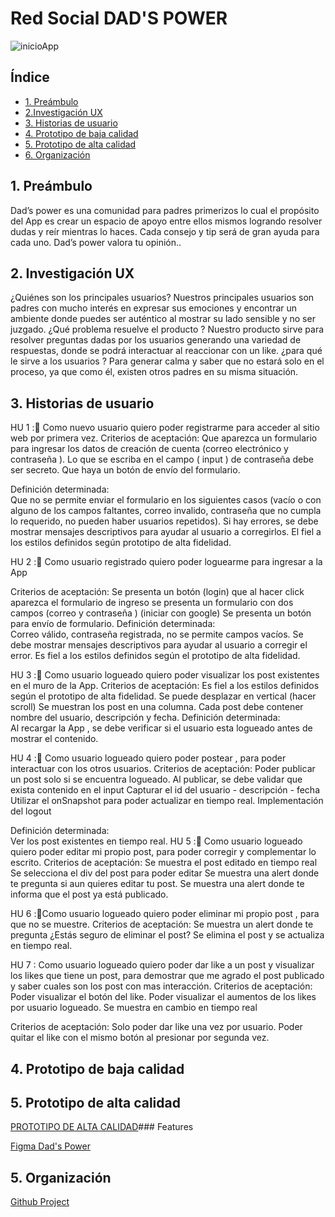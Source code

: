 #  Red Social DAD'S POWER
![inicioApp](https://user-images.githubusercontent.com/113317909/217306786-1951a285-1336-4a17-9e9f-b9b0410c95ae.png)

## Índice

* [1. Preámbulo](#1-preámbulo)
* [2.Investigación UX](#2-Ivestigación-UX)
* [3. Historias de usuario](#3-historias-de-usuario)
* [4. Prototipo de baja calidad](#4-Prototipo-de-alta-calidad)
* [5. Prototipo de alta calidad](#4-Prototipo-de-alta-calidad)
* [6. Organización](#6-Organización)

## 1. Preámbulo

Dad’s power es una comunidad para padres primerizos lo cual el propósito del App es crear un espacio de apoyo entre ellos mismos logrando  resolver dudas y reír mientras lo haces.
Cada consejo y tip será de gran ayuda para cada uno. Dad’s power valora tu opinión..



## 2. Investigación UX

¿Quiénes son los principales usuarios? 
Nuestros principales usuarios son padres con mucho interés en expresar sus emociones y encontrar un ambiente donde puedes ser auténtico al mostrar su lado sensible  y no ser juzgado. 
¿Qué problema resuelve el producto ? 
Nuestro producto sirve para resolver preguntas dadas por los usuarios generando una variedad de respuestas, donde se podrá interactuar al reaccionar con un like.
¿para qué le sirve a los usuarios ?
Para generar calma y saber que no estará solo en el proceso, ya que  como él, existen otros padres en su misma situación. 


## 3. Historias de usuario

HU 1 :📝
Como nuevo usuario quiero poder registrarme para acceder al sitio web por primera vez.
Criterios de aceptación:
Que aparezca un formulario para ingresar los datos de creación de cuenta (correo electrónico y contraseña ).
Lo que se escriba en el campo ( input ) de contraseña debe ser secreto.
Que haya un botón de envío del formulario.

Definición determinada:  
Que no se permite enviar el formulario en los siguientes casos (vacío o con alguno de los campos faltantes, correo invalido, contraseña que no cumpla lo requerido, no pueden haber usuarios repetidos).
Si hay errores, se debe mostrar mensajes descriptivos para ayudar al usuario a corregirlos.
El fiel a los estilos definidos según prototipo de alta fidelidad.

HU 2 :📝
Como usuario registrado quiero poder loguearme para ingresar a la App

   Criterios de aceptación:
Se presenta un botón (login) que al hacer click aparezca el formulario de ingreso
se presenta un formulario con dos campos (correo y contraseña ) (iniciar con google)
Se presenta un botón para envío de formulario.
Definición determinada:  
Correo válido, contraseña registrada, no se permite campos vacíos.
Se debe mostrar mensajes descriptivos para ayudar al usuario a corregir el error.
Es fiel a los estilos definidos según el prototipo de alta fidelidad.

HU 3 :📝
Como usuario logueado quiero poder visualizar los post existentes en el muro de la App.
  Criterios de aceptación:
Es fiel a los estilos definidos según el prototipo de alta fidelidad.
Se puede desplazar en vertical (hacer scroll)
Se muestran los post en una columna.
Cada post debe contener nombre del usuario, descripción y fecha.
Definición determinada:  
Al recargar la App , se debe verificar si el usuario esta logueado antes de mostrar el contenido.

HU 4 :📝
Como usuario logueado quiero poder postear , para poder interactuar con los otros usuarios.
 Criterios de aceptación:
Poder publicar un post solo si se encuentra logueado.
Al publicar, se debe validar que exista contenido en el input
Capturar el id del usuario - descripción - fecha 
Utilizar el onSnapshot para poder actualizar en tiempo real.
Implementación del logout

Definición determinada:  
Ver los post existentes en tiempo real.
HU 5 :📝
Como usuario logueado quiero poder editar mi propio post, para poder corregir y complementar lo escrito.
Criterios de aceptación:
Se muestra el post editado en tiempo real
Se selecciona el div del post para poder editar 
Se muestra una alert donde te pregunta si aun quieres editar tu post.
Se muestra una alert donde te informa que el post ya está publicado.

HU 6 :📝Como usuario logueado quiero poder eliminar mi propio post , para que no se muestre. 
Criterios de aceptación:
Se muestra un alert donde te pregunta ¿Estás seguro de eliminar el post?
Se elimina el post y se actualiza en tiempo real.

HU 7 :
Como usuario logueado quiero poder dar like a un post y visualizar los likes que tiene un post, para demostrar que me agrado el post publicado y saber cuales son los post con mas interacción. 
Criterios de aceptación:
Poder visualizar el botón del like.
Poder visualizar el aumentos de los likes por usuario logueado.
Se muestra en cambio en tiempo real 

Criterios de aceptación:
Solo poder dar like una vez por usuario.
Poder quitar el like con el mismo botón al presionar por segunda vez.

## 4. Prototipo de baja calidad



## 5. Prototipo de alta calidad

[PROTOTIPO DE ALTA CALIDAD](http://https://www.figma.com/file/1MHOh4djL5qDU49IhIfA0M/PROTOTIPO-DE-ALTA-RED-SOCIAL-NVJ?node-id=0%3A1&t=YXrYsFT15GoG3kM0-0 "PROTOTIPO DE ALTA CALIDAD")### Features

 [Figma Dad's Power](https://www.figma.com/file/1MHOh4djL5qDU49IhIfA0M/PROTOTIPO-DE-ALTA-RED-SOCIAL-NVJ?node-id=0%3A1&t=YXrYsFT15GoG3kM0-0)

## 5. Organización

[Github Project](https://github.com/users/tianitol/projects/1/views/1)
